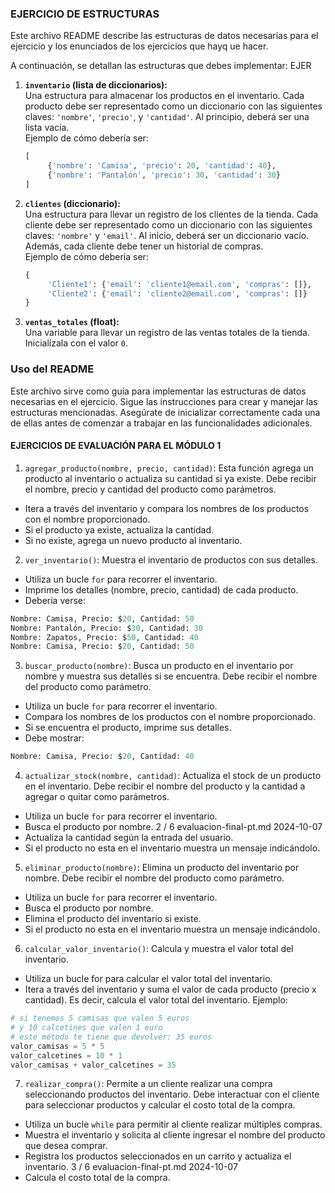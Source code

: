 ### EJERCICIO DE ESTRUCTURAS ###

Este archivo README describe las estructuras de datos necesarias para el ejercicio y los enunciados de los ejercicios que hayq ue hacer. 

A continuación, se detallan las estructuras que debes implementar: EJER

1. **`inventario` (lista de diccionarios):**  
    Una estructura para almacenar los productos en el inventario. Cada producto debe ser representado como un diccionario con las siguientes claves: `'nombre'`, `'precio'`, y `'cantidad'`. Al principio, deberá ser una lista vacía.  
    Ejemplo de cómo debería ser:  
    ```python
    [
         {'nombre': 'Camisa', 'precio': 20, 'cantidad': 40},
         {'nombre': 'Pantalón', 'precio': 30, 'cantidad': 30}
    ]
    ```

2. **`clientes` (diccionario):**  
    Una estructura para llevar un registro de los clientes de la tienda. Cada cliente debe ser representado como un diccionario con las siguientes claves: `'nombre'` y `'email'`. Al inicio, deberá ser un diccionario vacío. Además, cada cliente debe tener un historial de compras.  
    Ejemplo de cómo debería ser:  
    ```python
    {
         'Cliente1': {'email': 'cliente1@email.com', 'compras': []},
         'Cliente2': {'email': 'cliente2@email.com', 'compras': []}
    }
    ```

3. **`ventas_totales` (float):**  
    Una variable para llevar un registro de las ventas totales de la tienda. Inicialízala con el valor `0`.

### Uso del README ###

Este archivo sirve como guía para implementar las estructuras de datos necesarias en el ejercicio. Sigue las instrucciones para crear y manejar las estructuras mencionadas. Asegúrate de inicializar correctamente cada una de ellas antes de comenzar a trabajar en las funcionalidades adicionales.

#### EJERCICIOS DE EVALUACIÓN PARA EL MÓDULO 1 ###

1. `agregar_producto(nombre, precio, cantidad)`: Esta función agrega un
producto al inventario o actualiza su cantidad si ya existe. Debe recibir el
nombre, precio y cantidad del producto como parámetros.
- Itera a través del inventario y compara los nombres de los productos
con el nombre proporcionado.
- Si el producto ya existe, actualiza la cantidad.
- Si no existe, agrega un nuevo producto al inventario.
2. `ver_inventario()`: Muestra el inventario de productos con sus detalles.
- Utiliza un bucle `for` para recorrer el inventario.
- Imprime los detalles (nombre, precio, cantidad) de cada producto.
- Debería verse:
```python
Nombre: Camisa, Precio: $20, Cantidad: 50
Nombre: Pantalón, Precio: $30, Cantidad: 30
Nombre: Zapatos, Precio: $50, Cantidad: 40
Nombre: Camisa, Precio: $20, Cantidad: 50
```
3. `buscar_producto(nombre)`: Busca un producto en el inventario por nombre
y muestra sus detalles si se encuentra. Debe recibir el nombre del producto
como parámetro.
- Utiliza un bucle `for` para recorrer el inventario.
- Compara los nombres de los productos con el nombre proporcionado.
- Si se encuentra el producto, imprime sus detalles.
- Debe mostrar:
```python
Nombre: Camisa, Precio: $20, Cantidad: 40
```
4. `actualizar_stock(nombre, cantidad)`: Actualiza el stock de un producto
en el inventario. Debe recibir el nombre del producto y la cantidad a
agregar o quitar como parámetros.
- Utiliza un bucle `for` para recorrer el inventario.
- Busca el producto por nombre.
2 / 6
evaluacion-final-pt.md 2024-10-07
- Actualiza la cantidad según la entrada del usuario.
- Si el producto no esta en el inventario muestra un mensaje
indicándolo.
5. `eliminar_producto(nombre)`: Elimina un producto del inventario por
nombre. Debe recibir el nombre del producto como parámetro.
- Utiliza un bucle `for` para recorrer el inventario.
- Busca el producto por nombre.
- Elimina el producto del inventario si existe.
- Si el producto no esta en el inventario muestra un mensaje
indicándolo.
6. `calcular_valor_inventario()`: Calcula y muestra el valor total del
inventario.
- Utiliza un bucle for para calcular el valor total del inventario.
- Itera a través del inventario y suma el valor de cada producto
(precio x cantidad). Es decir, calcula el valor total del inventario.
Ejemplo:
```python
# si tenemos 5 camisas que valen 5 euros
# y 10 calcetines que valen 1 euro
# este método te tiene que devolver: 35 euros
valor_camisas = 5 * 5
valor_calcetines = 10 * 1
valor_camisas + valor_calcetines = 35
```
7. `realizar_compra()`: Permite a un cliente realizar una compra
seleccionando productos del inventario. Debe interactuar con el cliente para
seleccionar productos y calcular el costo total de la compra.
- Utiliza un bucle `while` para permitir al cliente realizar múltiples
compras.
- Muestra el inventario y solicita al cliente ingresar el nombre del
producto que desea comprar.
- Registra los productos seleccionados en un carrito y actualiza el
inventario.
3 / 6
evaluacion-final-pt.md 2024-10-07
- Calcula el costo total de la compra.